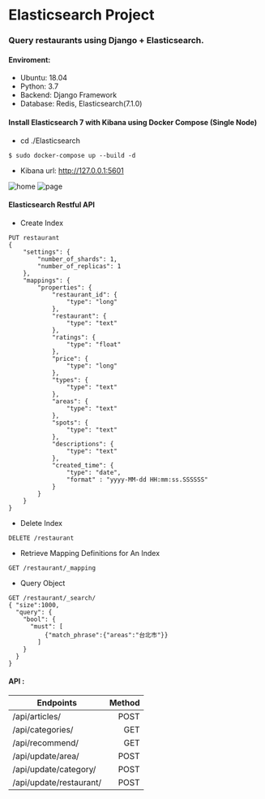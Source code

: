 # Elasticsearch Project 
### Query restaurants using Django + Elasticsearch.
#### Enviroment:
* Ubuntu: 18.04 
* Python: 3.7
* Backend: Django Framework
* Database: Redis, Elasticsearch(7.1.0)


#### Install Elasticsearch 7 with Kibana using Docker Compose (Single Node)
* cd ./Elasticsearch

```
$ sudo docker-compose up --build -d
```

* Kibana url: http://127.0.0.1:5601

![home](https://img.onl/DH7D0u)
![page](https://img.onl/IchY2X)


#### Elasticsearch Restful API

* Create Index 
```
PUT restaurant
{
    "settings": {
        "number_of_shards": 1,
        "number_of_replicas": 1
    },
    "mappings": {
        "properties": {
            "restaurant_id": {
                "type": "long"
            },
            "restaurant": {
                "type": "text"
            },
            "ratings": {
                "type": "float"
            },
            "price": {
                "type": "long"
            },
            "types": {
                "type": "text"
            },
            "areas": {
                "type": "text"
            },
            "spots": {
                "type": "text"
            },
            "descriptions": {
                "type": "text"
            },
            "created_time": {
                "type": "date",
                "format" : "yyyy-MM-dd HH:mm:ss.SSSSSS"
            }   
        }
    }
}
```

* Delete Index
```
DELETE /restaurant
``` 

* Retrieve Mapping Definitions for An Index
```
GET /restaurant/_mapping 
```

* Query Object
```
GET /restaurant/_search/
{ "size":1000,
  "query": {
    "bool": {
      "must": [
          {"match_phrase":{"areas":"台北市"}}
        ]
    }      
  }
} 
```


#### API :
| Endpoints      | Method |
| --------- | -----:|
| /api/articles/   |  POST|
| /api/categories/     |      GET|
| /api/recommend/     |      GET|
| /api/update/area/     |      POST|
| /api/update/category/     |      POST|
| /api/update/restaurant/     |      POST|